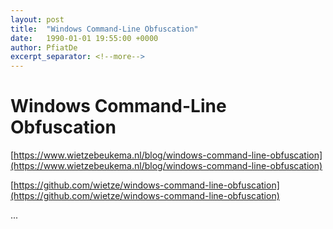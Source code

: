 ```yaml
---
layout: post
title:  "Windows Command-Line Obfuscation"
date:   1990-01-01 19:55:00 +0000
author: PfiatDe
excerpt_separator: <!--more-->
---
```


# Windows Command-Line Obfuscation

[https://www.wietzebeukema.nl/blog/windows-command-line-obfuscation](https://www.wietzebeukema.nl/blog/windows-command-line-obfuscation)

[https://github.com/wietze/windows-command-line-obfuscation](https://github.com/wietze/windows-command-line-obfuscation)

...
<!--more-->
